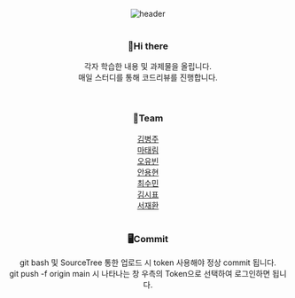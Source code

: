 <div align=center>


![header](https://capsule-render.vercel.app/api?type=Cylinder&color=timeGradient&height=100&section=header&text=Studies%20on%20HTML&fontSize=30)
</br></br>
<h3>👋Hi there</h3>
<p>각자 학습한 내용 및 과제물을 올립니다.</br>
매일 스터디를 통해 코드리뷰를 진행합니다.</p></br>

<h3>🌱Team</h3>
<a href="https://github.com/Rurouni98" target="_blank">김병주</a> </br>
<a href="https://github.com/dodotlm" target="_blank">마태림</a> </br>
<a href="https://github.com/Have-Been" target="_blank">오유빈</a> </br>
<a href="https://github.com/dydhyun" target="_blank">안용현</a> </br>
<a href="https://github.com/csm0062" target="_blank">최수민</a> </br>
<a href="https://github.com/ksp2222" target="_blank">김시표</a></br>
<a href="https://github.com/seojaehawn" target="_blank">서재환</a></br></br>

<h3>🖥️Commit</h3>
git bash 및 SourceTree 통한 업로드 시 token 사용해야 정상 commit 됩니다.  </br>
git push -f origin main 시 나타나는 창 우측의 Token으로 선택하여 로그인하면 됩니다. </br></br>

</div>

